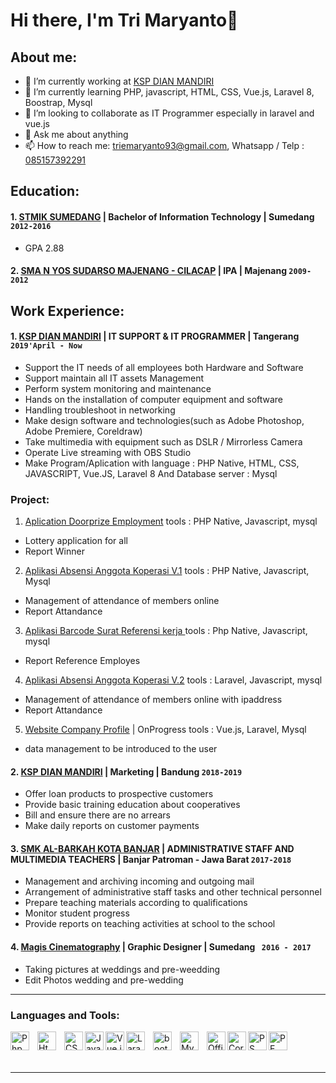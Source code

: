 # Hi there, I'm Tri Maryanto👋
## About me:
- 🔭 I’m currently working at [KSP DIAN MANDIRI](https://www.dianmandiri.id)
- 🌱 I’m currently learning PHP, javascript, HTML, CSS, Vue.js, Laravel 8, Boostrap, Mysql
- 👯 I’m looking to collaborate as IT Programmer especially in laravel and vue.js
- 💬 Ask me about anything
- 📫 How to reach me: triemaryanto93@gmail.com, Whatsapp / Telp : [085157392291](https://wa.me/085157392291)

## Education:

#### 1. [STMIK SUMEDANG](https://fti.unsap.ac.id/) | Bachelor of Information Technology | Sumedang `2012-2016`
   - GPA 2.88
   
 #### 2. [SMA N YOS SUDARSO MAJENANG - CILACAP](https://web.facebook.com/smayosma/?_rdc=1&_rdr) | IPA | Majenang `2009-2012`

## Work Experience:
#### 1. [KSP DIAN MANDIRI](https://www.dianmandiri.id) | IT SUPPORT & IT PROGRAMMER | Tangerang `2019'April - Now`
   - Support the IT needs of all employees both Hardware and Software
   - Support maintain all IT assets Management
   - Perform system monitoring and maintenance
   - Hands on the installation of computer equipment and software
   - Handling troubleshoot in networking 
   - Make design software and technologies(such as Adobe Photoshop, Adobe Premiere, Coreldraw)
   - Take multimedia with equipment such as DSLR / Mirrorless Camera
   - Operate Live streaming with OBS Studio
   - Make Program/Aplication with language : PHP Native, HTML, CSS, JAVASCRIPT, Vue.JS, Laravel 8 And Database server : Mysql
### Project:
   1. [Aplication Doorprize Employment](https://github.com/triemaryanto/doorprize)
    tools : PHP Native, Javascript, mysql
   - Lottery application for all
   - Report Winner
   2. [Aplikasi Absensi Anggota Koperasi V.1](https://github.com/triemaryanto/ratonline)
    tools : PHP Native, Javascript, Mysql
   - Management of attendance of members online
   - Report Attandance
   3. [Aplikasi Barcode Surat Referensi kerja ](https://github.com/triemaryanto/paklaring)
    tools : Php Native, Javascript, mysql
   - Report Reference Employes
   4. [Aplikasi Absensi Anggota Koperasi V.2](https://github.com/triemaryanto/laravel_diksar)
    tools : Laravel, Javascript, mysql
   - Management of attendance of members online with ipaddress
   - Report Attandance
   5. [Website Company Profile](https://github.com/triemaryanto/dimancorporateyayasan) | OnProgress
    tools : Vue.js, Laravel, Mysql
   - data management to be introduced to the user
#### 2. [KSP DIAN MANDIRI](https://www.dianmandiri.id) | Marketing | Bandung `2018-2019`
   - Offer loan products to prospective customers
   - Provide basic training education about cooperatives
   - Bill and ensure there are no arrears
   - Make daily reports on customer payments
#### 3. [SMK AL-BARKAH KOTA BANJAR](https://web.facebook.com/smkalbarakahkotabanjar/?_rdc=1&_rdr) | ADMINISTRATIVE STAFF AND MULTIMEDIA TEACHERS | Banjar Patroman - Jawa Barat `2017-2018`
   - Management and archiving incoming and outgoing mail
   - Arrangement of administrative staff tasks and other technical personnel
   - Prepare teaching materials according to qualifications
   - Monitor student progress
   - Provide reports on teaching activities at school to the school
#### 4. [Magis Cinematography](https://www.instagram.com/explore/tags/magiscinematography/?hl=en) | Graphic Designer | Sumedang ` 2016 - 2017`
   - Taking pictures at weddings and pre-weedding
   - Edit Photos wedding and pre-wedding
---

### Languages and Tools:
[<img align="left" alt="Php" width="30px" src="https://www.php.net/images/logos/php-logo.svg" style="padding-right:10px;" />][webdev]
[<img align="left" alt="Html" width="30px" src="https://upload.wikimedia.org/wikipedia/commons/thumb/6/61/HTML5_logo_and_wordmark.svg/120px-HTML5_logo_and_wordmark.svg.png" style="padding-right:10px;" />][webdev]
[<img align="left" alt="CSS" width="30px" src="https://upload.wikimedia.org/wikipedia/commons/thumb/d/d5/CSS3_logo_and_wordmark.svg/120px-CSS3_logo_and_wordmark.svg.png" />][webdev]
[<img align="left" alt="Javascript" width="30px" src="https://upload.wikimedia.org/wikipedia/commons/thumb/6/6a/JavaScript-logo.png/600px-JavaScript-logo.png?20120221235433" />][webdev]
[<img align="left" alt="Vue.js" width="30px" src="https://upload.wikimedia.org/wikipedia/commons/thumb/9/95/Vue.js_Logo_2.svg/512px-Vue.js_Logo_2.svg.png?20170919082558" />][webdev]
[<img align="left" alt="Laravel" width="30px" src="https://laravel.com/img/logomark.min.svg" style="padding-right:10px;" />][webdev]
[<img align="left" alt="bootstrap" width="30px" src="https://upload.wikimedia.org/wikipedia/commons/thumb/b/b2/Bootstrap_logo.svg/1280px-Bootstrap_logo.svg.png" style="padding-right:10px;" />][webdev]
[<img align="left" alt="Mysql" width="30px" src="https://www.freepnglogos.com/uploads/logo-mysql-png/logo-mysql-mysql-logo-png-images-are-download-crazypng-21.png" style="padding-right:10px;" />][webdev]
[<img align="left" alt="Office" width="30px" src="https://upload.wikimedia.org/wikipedia/commons/thumb/5/5f/Microsoft_Office_logo_%282019%E2%80%93present%29.svg/2048px-Microsoft_Office_logo_%282019%E2%80%93present%29.svg.png" />][webdev]
[<img align="left" alt="Corel" width="30px" src="https://seeklogo.com/images/C/coreldraw-x7-logo-747B0DC253-seeklogo.com.png" />][webdev]
[<img align="left" alt="PS" width="30px" src="https://upload.wikimedia.org/wikipedia/commons/thumb/a/af/Adobe_Photoshop_CC_icon.svg/1051px-Adobe_Photoshop_CC_icon.svg.png" />][webdev]
[<img align="left" alt="PE" width="30px" src="https://www.svgrepo.com/show/29749/premiere.svg" />][webdev]

<br />
<br />
<br />

---

[webdev]: https://github.com/triemaryanto/triemaryanto
